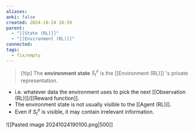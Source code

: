 ```yaml
---
aliases: 
anki: false
created: 2024-10-24 18:59
parent:
  - "[[State (RL)]]"
  - "[[Environment (RL)]]"
connected: 
tags:
  - fix/empty
---
```

> [!tip] The **environment state** $S^e_t$ is 
the [[Environment (RL)]] 's private representation.

- i.e. whatever data the environment uses to pick the next [[Observation (RL)]]/[[Reward function]].
- The environment state is not usually visible to the [[Agent (RL)]].
- Even if $S^e_t$ is visible, it may contain irrelevant information.



![[Pasted image 20241024190100.png|500]]

